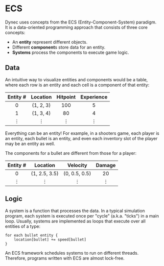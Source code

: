 # ECS

Dynec uses concepts from the ECS (Entity-Component-System) paradigm.
It is a data-oriented programming approach that consists of three core concepts:

- An **entity** represent different objects.
- Different **component**s store data for an entity.
- **Systems** process the components to execute game logic.

## Data

An intuitive way to visualize entities and components
would be a table,
where each row is an entity and each cell is a component of that entity:

| Entity \# | Location | Hitpoint | Experience |
| :---: | :---: | :---: | :---: |
| 0 | (1, 2, 3) | 100 | 5 |
| 1 | (1, 3, 4) | 80 | 4 |
| &vellip; | &vellip; | &vellip; | &vellip; |

Everything can be an entity!
For example, in a shooters game,
each player is an entity,
each bullet is an entity,
and even each inventory slot of the player may be an entity as well.

The components for a bullet are different from those for a player:

| Entity \# | Location | Velocity | Damage |
| :---: | :---: | :---: | :---: |
| 0 | (1, 2.5, 3.5) | (0, 0.5, 0.5) | 20 |
| &vellip; | &vellip; | &vellip; | &vellip; |

## Logic

A system is a function that processes the data.
In a typical simulation program,
each system is executed once per "cycle" (a.k.a. "ticks") in a main loop.
Usually, systems are implemented as loops that execute over all entities of a type:

```text
for each bullet entity {
    location[bullet] += speed[bullet]
}
```

An ECS framework schedules systems to run on different threads.
Therefore, programs written with ECS are almost lock-free.

